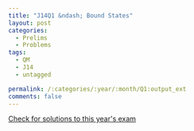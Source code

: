 ```yaml
---
title: "J14Q1 &ndash; Bound States"
layout: post
categories:
  - Prelims
  - Problems
tags:
  - QM
  - J14
  - untagged

permalink: /:categories/:year/:month/Q1:output_ext
comments: false
---
```

<object data="2014J1Q.pdf" type="application/pdf" width="100%" height="500"></object>
<div class="message"><a href='https://princetonprelim.com/prelim/31/'>Check for solutions to this year's exam</a></div>